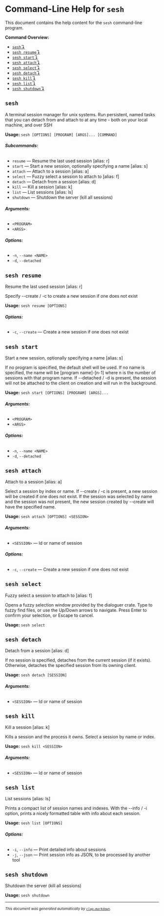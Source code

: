 # Command-Line Help for `sesh`

This document contains the help content for the `sesh` command-line program.

**Command Overview:**

* [`sesh`↴](#sesh)
* [`sesh resume`↴](#sesh-resume)
* [`sesh start`↴](#sesh-start)
* [`sesh attach`↴](#sesh-attach)
* [`sesh select`↴](#sesh-select)
* [`sesh detach`↴](#sesh-detach)
* [`sesh kill`↴](#sesh-kill)
* [`sesh list`↴](#sesh-list)
* [`sesh shutdown`↴](#sesh-shutdown)

## `sesh`

A terminal session manager for unix systems. Run persistent, named tasks that you can detach from and attach to at any time - both on your local machine, and over SSH

**Usage:** `sesh [OPTIONS] [PROGRAM] [ARGS]... [COMMAND]`

###### **Subcommands:**

* `resume` — Resume the last used session [alias: r]
* `start` — Start a new session, optionally specifying a name [alias: s]
* `attach` — Attach to a session [alias: a]
* `select` — Fuzzy select a session to attach to [alias: f]
* `detach` — Detach from a session [alias: d]
* `kill` — Kill a session [alias: k]
* `list` — List sessions [alias: ls]
* `shutdown` — Shutdown the server (kill all sessions)

###### **Arguments:**

* `<PROGRAM>`
* `<ARGS>`

###### **Options:**

* `-n`, `--name <NAME>`
* `-d`, `--detached`



## `sesh resume`

Resume the last used session [alias: r]

Specify --create / -c to create a new session if one does not exist

**Usage:** `sesh resume [OPTIONS]`

###### **Options:**

* `-c`, `--create` — Create a new session if one does not exist



## `sesh start`

Start a new session, optionally specifying a name [alias: s]

If no program is specified, the default shell will be used.
If no name is specified, the name will be [program name]-[n-1] where n is the number of sessions
with that program name.
If --detached / -d is present, the session will not be attached to the client on creation
and will run in the background.

**Usage:** `sesh start [OPTIONS] [PROGRAM] [ARGS]...`

###### **Arguments:**

* `<PROGRAM>`
* `<ARGS>`

###### **Options:**

* `-n`, `--name <NAME>`
* `-d`, `--detached`



## `sesh attach`

Attach to a session [alias: a]

Select a session by index or name.
If --create / -c is present, a new session will be created if one does not exist.
If the session was selected by name and the session was not present, the new session
created by --create will have the specified name.

**Usage:** `sesh attach [OPTIONS] <SESSION>`

###### **Arguments:**

* `<SESSION>` — Id or name of session

###### **Options:**

* `-c`, `--create` — Create a new session if one does not exist



## `sesh select`

Fuzzy select a session to attach to [alias: f]

Opens a fuzzy selection window provided by the dialoguer crate.
Type to fuzzy find files, or use the Up/Down arrows to navigate.
Press Enter to confirm your selection, or Escape to cancel.

**Usage:** `sesh select`



## `sesh detach`

Detach from a session [alias: d]

If no session is specified, detaches from the current session (if it exists).
Otherwise, detaches the specified session from its owning client.

**Usage:** `sesh detach [SESSION]`

###### **Arguments:**

* `<SESSION>` — Id or name of session



## `sesh kill`

Kill a session [alias: k]

Kills a session and the process it owns.
Select a session by name or index.

**Usage:** `sesh kill <SESSION>`

###### **Arguments:**

* `<SESSION>` — Id or name of session



## `sesh list`

List sessions [alias: ls]

Prints a compact list of session names and indexes.
With the --info / -i option, prints a nicely formatted table with info about each session.

**Usage:** `sesh list [OPTIONS]`

###### **Options:**

* `-i`, `--info` — Print detailed info about sessions
* `-j`, `--json` — Print session info as JSON, to be processed by another tool



## `sesh shutdown`

Shutdown the server (kill all sessions)

**Usage:** `sesh shutdown`



<hr/>

<small><i>
    This document was generated automatically by
    <a href="https://crates.io/crates/clap-markdown"><code>clap-markdown</code></a>.
</i></small>

